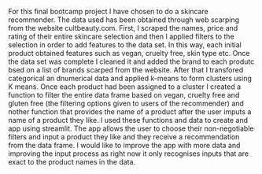 For this final bootcamp project I have chosen to do a skincare recommender. The data used has been obtained through web scarping from the website cultbeauty.com. 
First, I scraped the names, price and rating of their entire skincare selection and then I applied filters to the selection in order to add features to the data set. In this way, each initial product obtained features such as vegan, cruelty free, skin type etc. 
Once the data set was complete I cleaned it and added the brand to each produtc bsed on a list of brands scarped from the website. After that I transfored categorical an dnumerical data and applied k-means to form clusters using K means. 
Once each product had been assigned to a cluster I created a function to filter the entire data frame based on vegan, cruelty free and gluten free (the filtering options given to users of the recommender) and nother function that provides the name of a product after the user imputs a name of a product they like. 
I used these functions and data to create and app using streamlit. The app allows the user to choose their non-negotiable filters and input a product they like and they receive a recommendation from the data frame. 
I would like to improve the app with more data and improving the input process as right now it only recognises inputs that are exact to the product names in the data. 
